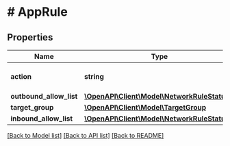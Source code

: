 # # AppRule

## Properties

Name | Type | Description | Notes
------------ | ------------- | ------------- | -------------
**action** | **string** | Type of deployment of the rule. | [optional]
**outbound_allow_list** | [**\OpenAPI\Client\Model\NetworkRuleStatus[]**](NetworkRuleStatus.md) |  | [optional]
**target_group** | [**\OpenAPI\Client\Model\TargetGroup**](TargetGroup.md) |  | [optional]
**inbound_allow_list** | [**\OpenAPI\Client\Model\NetworkRuleStatus[]**](NetworkRuleStatus.md) |  | [optional]

[[Back to Model list]](../../README.md#models) [[Back to API list]](../../README.md#endpoints) [[Back to README]](../../README.md)
